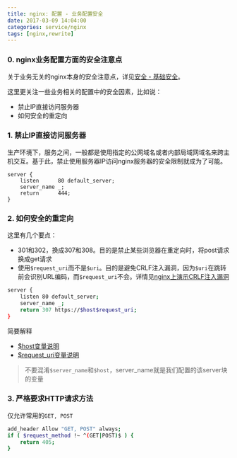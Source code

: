 ```yaml
---
title: nginx: 配置 - 业务配置安全
date: 2017-03-09 14:04:00
categories: service/nginx
tags: [nginx,rewrite]
---
```


### 0. nginx业务配置方面的安全注意点
关于业务无关的nginx本身的安全注意点，详见[安全 - 基础安全](/service/nginx/nginx_2.1.4_configuration_security_base.html)。

这里更关注一些业务相关的配置中的安全因素，比如说：

- 禁止IP直接访问服务器
- 如何安全的重定向

### 1. 禁止IP直接访问服务器
生产环境下，服务之间，一般都是使用指定的公网域名或者内部局域网域名来跨主机交互。基于此，禁止使用服务器IP访问nginx服务器的安全限制就成为了可能。

```
server {
    listen      80 default_server;
    server_name _;
    return      444;
}
```

### 2. 如何安全的重定向
这里有几个要点：

- 301和302，换成307和308。目的是禁止某些浏览器在重定向时，将post请求换成get请求
- 使用`$request_uri`而不是`$uri`。目的是避免CRLF注入漏洞，因为`$uri`在跳转前会识别URL编码，而`$request_uri`不会。详情见[nginx上演示CRLF注入漏洞](service/nginx/nginx_2.1.4_security_CRLF_demo_on_nginx.html)

``` bash
server {
    listen 80 default_server;
    server_name _;
    return 307 https://$host$request_uri;
}
```

简要解释

- [$host变量说明](http://nginx.org/en/docs/http/ngx_http_core_module.html#var_host)
- [$request_uri变量说明](http://nginx.org/en/docs/http/ngx_http_core_module.html#var_request_uri)

> 不要混淆`$server_name`和`$host`，server_name就是我们配置的该server块的变量

### 3. 严格要求HTTP请求方法
仅允许常用的`GET, POST`
``` bash
add_header Allow "GET, POST" always;
if ( $request_method !~ ^(GET|POST)$ ) {
	return 405;
}
```